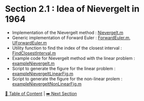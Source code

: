 # Section 2.1 : Idea of Nievergelt in 1964

- Implementation of the Nievergelt method : [Nievergelt.m](./Nievergelt.m)
- Generic implementation of Forward Euler : [ForwardEuler.m](./ForwardEuler.m), [UForwardEuler.m](./UForwardEuler.m)
- Utility function to find the index of the closest interval : [FindClosestInterval.m](./FindClosestInterval.m)
- Example code for Nievergelt method with the linear problem : [exampleNievergelt.m](./exampleNievergelt.m)
- Script to generate the figure for the linear problem : [exampleNievergeltLinearFig.m](./exampleNievergeltLinearFig.m)
- Script to generate the figure for the non-linear prolem : [exampleNievergeltNonLinearFig.m](./exampleNievergeltNonLinearFig.m)

[:book: Table of Content](../README.md) | [:arrow_right: Next Section](../sec2.2/README.md)
